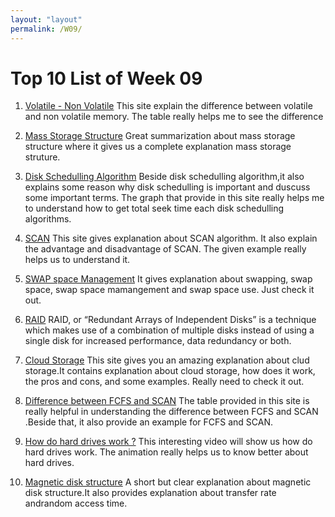 ```yaml
---
layout: "layout"
permalink: /W09/
---
```


# Top 10 List of Week 09

1. [Volatile - Non Volatile](https://www.geeksforgeeks.org/difference-between-volatile-memory-and-non-volatile-memory/amp/)
This site explain the difference between volatile and non volatile memory. The table really helps me to see the difference

2. [Mass Storage Structure](https://www.cs.uic.edu/~jbell/CourseNotes/OperatingSystems/10_MassStorage.html)
Great summarization about mass storage structure  where it gives us a complete explanation mass 
storage struture. 

3. [Disk Schedulling Algorithm](https://www.geeksforgeeks.org/disk-scheduling-algorithms/)
Beside disk schedulling algorithm,it also explains some reason why disk schedulling is important and duscuss some important terms.
The graph that provide in this site really helps me to understand how to get total seek time each disk schedulling algorithms.

4. [SCAN](https://www.geeksforgeeks.org/scan-elevator-disk-scheduling-algorithms/)
This site gives explanation about SCAN algorithm. It also explain the advantage and disadvantage of SCAN.
The given example really helps us to understand it. 

5. [SWAP space Management](https://www.geeksforgeeks.org/swap-space-management-in-operating-system/)
It gives explanation about swapping, swap space, swap space mamangement and swap space use. Just check it out.

6. [RAID](https://www.geeksforgeeks.org/raid-redundant-arrays-of-independent-disks/)
RAID, or “Redundant Arrays of Independent Disks” is a technique which makes use of a combination of multiple disks instead of using a single disk 
for increased performance, data redundancy or both.

7. [Cloud Storage](https://www.ibm.com/cloud/learn/cloud-storage)
This site gives you an amazing explanation about clud storage.It contains explanation about cloud storage, how does it work, the pros and cons, and some examples.
Really need to check it out.

8. [Difference between FCFS and SCAN](https://www.geeksforgeeks.org/difference-between-fcfs-and-scan-disk-scheduling-algorithms/)
The table provided in this site is really helpful in understanding the difference between FCFS and SCAN
.Beside that, it also provide an example for FCFS and SCAN.

9. [How do hard drives work ?](https://youtu.be/wteUW2sL7bc)
This interesting video will show us how do hard drives work. The animation really helps us to know better about hard drives.

10. [Magnetic disk structure](https://prepinsta.com/operating-systems/magnetic-disk-structure)
A short but clear explanation about magnetic disk structure.It also provides explanation about 
transfer rate andrandom access time.















